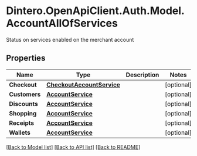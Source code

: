 # Dintero.OpenApiClient.Auth.Model.AccountAllOfServices
Status on services enabled on the merchant account 

## Properties

Name | Type | Description | Notes
------------ | ------------- | ------------- | -------------
**Checkout** | [**CheckoutAccountService**](CheckoutAccountService.md) |  | [optional] 
**Customers** | [**AccountService**](AccountService.md) |  | [optional] 
**Discounts** | [**AccountService**](AccountService.md) |  | [optional] 
**Shopping** | [**AccountService**](AccountService.md) |  | [optional] 
**Receipts** | [**AccountService**](AccountService.md) |  | [optional] 
**Wallets** | [**AccountService**](AccountService.md) |  | [optional] 

[[Back to Model list]](../README.md#documentation-for-models) [[Back to API list]](../README.md#documentation-for-api-endpoints) [[Back to README]](../README.md)

